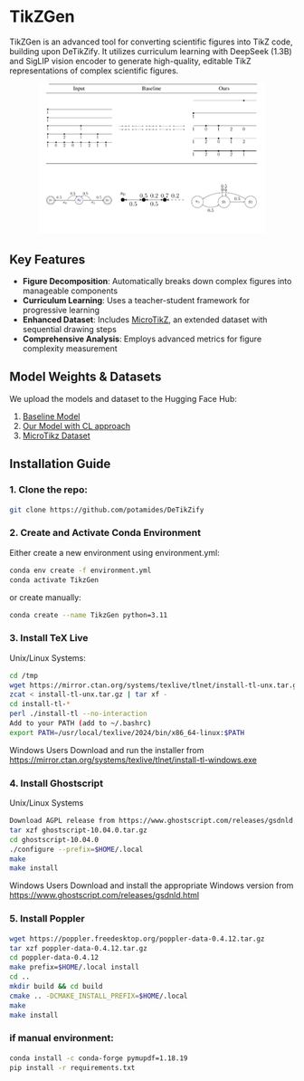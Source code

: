 # TikZGen

TikZGen is an advanced tool for converting scientific figures into TikZ code, building upon DeTikZify. It utilizes curriculum learning with DeepSeek (1.3B) and SigLIP vision encoder to generate high-quality, editable TikZ representations of complex scientific figures.

<div align="center">
  <img src="images/eval.png" width="400" alt="Example 1">
</div>

## Key Features

- **Figure Decomposition**: Automatically breaks down complex figures into manageable components
- **Curriculum Learning**: Uses a teacher-student framework for progressive learning
- **Enhanced Dataset**: Includes [MicroTikZ](https://huggingface.co/datasets/samahadhoud/decomposed-tikz-dataset-with-difficulty-measure-0-10), an extended dataset with sequential drawing steps
- **Comprehensive Analysis**: Employs advanced metrics for figure complexity measurement

## Model Weights & Datasets
We upload the models and dataset to the Hugging Face Hub:
1. [Baseline Model](https://huggingface.co/samahadhoud/deepseek-coder-1.3b-base_10k)
2. [Our Model with CL approach](https://huggingface.co/samahadhoud/deepseek-coder-1.3b-base-with-curriculum-learning_10k_pvalue2_lambda0.3_tgrow8)
3. [MicroTikz Dataset](https://huggingface.co/datasets/samahadhoud/decomposed-tikz-dataset-with-difficulty-measure-0-10)

## Installation Guide
### 1. Clone the repo: 
```bash
git clone https://github.com/potamides/DeTikZify
```
### 2. Create and Activate Conda Environment
Either create a new environment using environment.yml:
```bash
conda env create -f environment.yml
conda activate TikzGen
```
or create manually:
```bash
conda create --name TikzGen python=3.11
```
### 3. Install TeX Live
Unix/Linux Systems:
```bash
cd /tmp
wget https://mirror.ctan.org/systems/texlive/tlnet/install-tl-unx.tar.gz
zcat < install-tl-unx.tar.gz | tar xf -
cd install-tl-*
perl ./install-tl --no-interaction
Add to your PATH (add to ~/.bashrc)
export PATH=/usr/local/texlive/2024/bin/x86_64-linux:$PATH
```

Windows Users
Download and run the installer from https://mirror.ctan.org/systems/texlive/tlnet/install-tl-windows.exe

### 4. Install Ghostscript
Unix/Linux Systems
```bash
Download AGPL release from https://www.ghostscript.com/releases/gsdnld.html
tar xzf ghostscript-10.04.0.tar.gz
cd ghostscript-10.04.0
./configure --prefix=$HOME/.local
make
make install
```
Windows Users
Download and install the appropriate Windows version from https://www.ghostscript.com/releases/gsdnld.html

### 5. Install Poppler
```bash
wget https://poppler.freedesktop.org/poppler-data-0.4.12.tar.gz
tar xzf poppler-data-0.4.12.tar.gz
cd poppler-data-0.4.12
make prefix=$HOME/.local install
cd ..
mkdir build && cd build
cmake .. -DCMAKE_INSTALL_PREFIX=$HOME/.local
make
make install
```
### if manual environment:
```bash
conda install -c conda-forge pymupdf=1.18.19
pip install -r requirements.txt
```

## 


